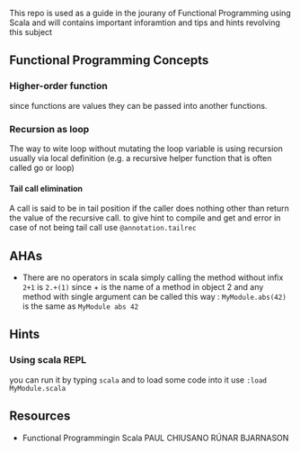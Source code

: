 This repo is used as a guide in the jourany of Functional Programming using Scala
and will contains important inforamtion and tips and hints revolving this subject

## Functional Programming Concepts

### Higher-order function
since functions are values they can be passed into another functions.

### Recursion as loop
The way to wite loop without mutating the loop variable
is using recursion usually via local definition (e.g. a recursive helper function that is often called go or loop)

#### Tail call elimination
A call is said to be in tail position if the caller does nothing other than return the value of the recursive call.
to give hint to compile and get and error in case of not being tail call use `@annotation.tailrec`



## AHAs
- There are no operators in scala simply calling the method without infix 
`2+1` is `2.+(1)` since + is the name of a method in object 2 and any method with single
argument can be called this way : `MyModule.abs(42)` is the same as `MyModule abs 42`


## Hints

### Using scala REPL
you can run it by typing `scala` and to load some code into it use `:load MyModule.scala`


## Resources
- Functional Programmingin Scala
PAUL CHIUSANO
RÚNAR BJARNASON
